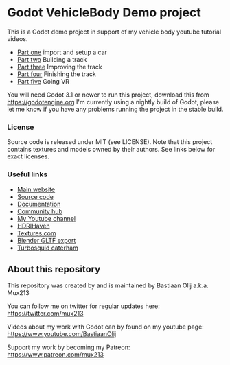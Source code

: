 # Godot VehicleBody Demo project

This is a Godot demo project in support of my vehicle body youtube tutorial videos.
- [Part one](https://youtu.be/B5vE-nNszxA) import and setup a car
- [Part two](https://youtu.be/Yvy8vQ-5O_w) Building a track
- [Part three](https://youtu.be/DOoVk8WPSAQ) Improving the track
- [Part four](https://youtu.be/QnKYSKzhlTQ) Finishing the track
- [Part five](https://youtu.be/IijlGjDh8lk) Going VR

You will need Godot 3.1 or newer to run this project, download this from https://godotengine.org
I'm currently using a nightly build of Godot, please let me know if you have any problems running the project in the stable build.

### License

Source code is released under MIT (see LICENSE).
Note that this project contains textures and models owned by their authors.
See links below for exact licenses.

### Useful links

 - [Main website](https://godotengine.org)
 - [Source code](https://github.com/godotengine/godot)
 - [Documentation](http://docs.godotengine.org)
 - [Community hub](https://godotengine.org/community)
 - [My Youtube channel](https://www.youtube.com/channel/UCrbLJYzJjDf2p-vJC011lYw)
 - [HDRIHaven](https://hdrihaven.com/)
 - [Textures.com](https://www.textures.com/)
 - [Blender GLTF export](https://github.com/KhronosGroup/glTF-Blender-Exporter)
 - [Turbosquid caterham](https://www.turbosquid.com/3d-models/free-max-mode-caterham-sports-car/733021)

About this repository
---------------------
This repository was created by and is maintained by Bastiaan Olij a.k.a. Mux213

You can follow me on twitter for regular updates here:
https://twitter.com/mux213

Videos about my work with Godot can by found on my youtube page:
https://www.youtube.com/BastiaanOlij

Support my work by becoming my Patreon:
https://www.patreon.com/mux213

